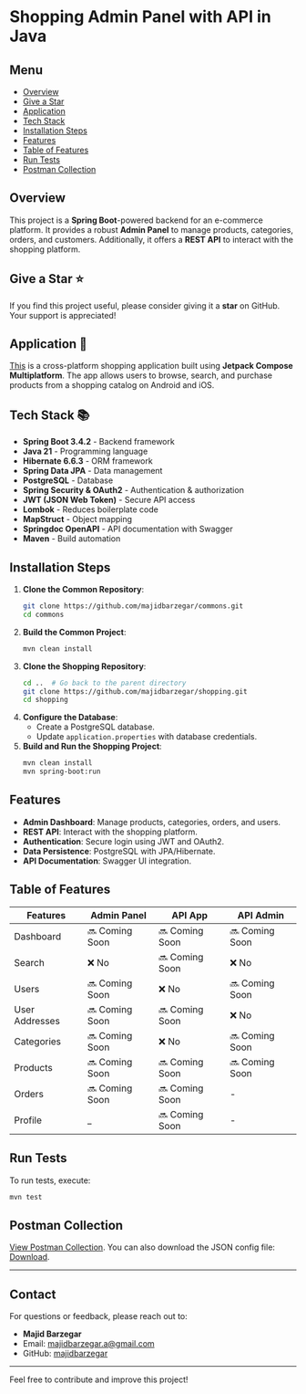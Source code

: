 # Shopping Admin Panel with API in Java

## Menu

- [Overview](#overview)
- [Give a Star](#give-a-star-⭐)
- [Application](#application-📱)
- [Tech Stack](#tech-stack-📚)
- [Installation Steps](#installation-steps)
- [Features](#features)
- [Table of Features](#table-of-features)
- [Run Tests](#run-tests)
- [Postman Collection](#postman-collection)

## Overview

This project is a **Spring Boot**-powered backend for an e-commerce platform. It provides a robust **Admin Panel** to manage products, categories, orders, and customers. Additionally, it offers a **REST API** to interact with the shopping platform.

## Give a Star ⭐

If you find this project useful, please consider giving it a **star** on GitHub. Your support is appreciated!

## Application 📱

[This](https://github.com/razaghimahdi/Shopping-By-KMP) is a cross-platform shopping application built using **Jetpack Compose Multiplatform**. The app allows users to browse, search, and purchase products from a shopping catalog on Android and iOS.

## Tech Stack 📚

- **Spring Boot 3.4.2** - Backend framework
- **Java 21** - Programming language
- **Hibernate 6.6.3** - ORM framework
- **Spring Data JPA** - Data management
- **PostgreSQL** - Database
- **Spring Security & OAuth2** - Authentication & authorization
- **JWT (JSON Web Token)** - Secure API access
- **Lombok** - Reduces boilerplate code
- **MapStruct** - Object mapping
- **Springdoc OpenAPI** - API documentation with Swagger
- **Maven** - Build automation

## Installation Steps

1. **Clone the Common Repository**:
   ```sh
   git clone https://github.com/majidbarzegar/commons.git
   cd commons
   ```
2. **Build the Common Project**:
   ```sh
   mvn clean install
   ```
3. **Clone the Shopping Repository**:
   ```sh
   cd ..  # Go back to the parent directory  
   git clone https://github.com/majidbarzegar/shopping.git
   cd shopping
   ```
4. **Configure the Database**:
   - Create a PostgreSQL database.
   - Update `application.properties` with database credentials.
6. **Build and Run the Shopping Project**:
   ```sh
   mvn clean install
   mvn spring-boot:run
   ```

## Features

- **Admin Dashboard**: Manage products, categories, orders, and users.
- **REST API**: Interact with the shopping platform.
- **Authentication**: Secure login using JWT and OAuth2.
- **Data Persistence**: PostgreSQL with JPA/Hibernate.
- **API Documentation**: Swagger UI integration.

## Table of Features

| Features       | Admin Panel    | API App | API Admin      |
| -------------- | -------------- | ------- | -------------- |
| Dashboard      | 🔜 Coming Soon | 🔜 Coming Soon | 🔜 Coming Soon |
| Search         | ❌ No           | 🔜 Coming Soon | ❌ No           |
| Users          | 🔜 Coming Soon | ❌ No    | 🔜 Coming Soon |
| User Addresses | 🔜 Coming Soon | 🔜 Coming Soon | ❌ No           |
| Categories     | 🔜 Coming Soon | ❌ No    | 🔜 Coming Soon |
| Products       | 🔜 Coming Soon | 🔜 Coming Soon | 🔜 Coming Soon |
| Orders         |  🔜 Coming Soon  | 🔜 Coming Soon | -              |
| Profile        | \_             |  🔜 Coming Soon | -              |

## Run Tests

To run tests, execute:

```sh
mvn test
```

## Postman Collection

[View Postman Collection](). You can also download the JSON config file: [Download]().

---

## Contact

For questions or feedback, please reach out to:

- **Majid Barzegar**  
- Email: majidbarzegar.a@gmail.com
- GitHub: [majidbarzegar](https://github.com/majidbarzegar)

---

Feel free to contribute and improve this project!


